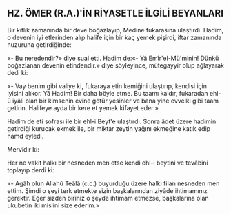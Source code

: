 ## HZ. ÖMER (R.A.)'İN RİYASETLE İLGİLİ BEYANLARI

Bir kıtlık zamanında bir deve boğazlayıp, Me­dine fukarasına ulaştırdı. Hadim, o devenin iyi etlerinden alıp halife için bir kaç yemek pişir­di, iftar zamanında huzuruna getirdiğinde:

«- Bu neredendir?» diye sual etti. Hadim de:«- Yâ Emîr'el-Mü'minin! Dünkü boğazlanan devenin etindendir.» diye söyleyince, mütegayyir olup ağlayarak dedi ki:

«- Vay benim gibi valiye ki, fukaraya etin kemiğini ulaştırıp, kendisi için iyisini alıkor. Yâ Hadim! Bir daha böyle etme. Bu taamı kaldır, fukaradan ehl-û iyâli olan bir kimsenin evine götür yesinler ve bana yine evvelki gibi taam ge­tirin. Halifeye ayda bir kere et yemek kifayet eder.»

Hadim de eti sofrası ile bir ehl-i Beyt'e ulaş­tırdı. Sonra âdet üzere hadimin getirdiği kurucak ekmek ile, bir miktar zeytin yağını ekmeğine ka­tık edip hamd eyledi.

Mervîdir ki:

Her ne vakit halkı bir nesneden men etse ken­di ehl-i beytini ve tevâbini toplayıp derdi ki:

«- Agâh olun Allahû Teâlâ (c.c.) buyurdu­ğu üzere halkı filan nesneden men ettim. Şimdi o şeyi terk etmekte sizin başkalarından ziyâde ih­timamınız gerektir. Eğer sizden biriniz o şeyde ihtimam etmezse, başkalarına olan ukubetin iki mislini size ederim.»
